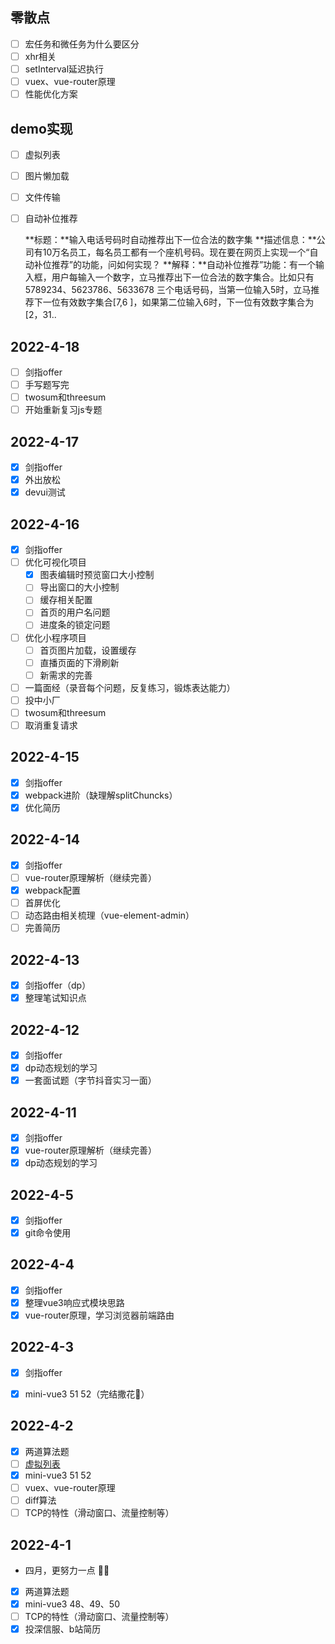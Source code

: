 ## 零散点

- [ ] 宏任务和微任务为什么要区分
- [ ] xhr相关
- [ ] setInterval延迟执行
- [ ] vuex、vue-router原理
- [ ] 性能优化方案

## demo实现

- [ ] 虚拟列表

- [ ] 图片懒加载

- [ ] 文件传输

- [ ] 自动补位推荐

  **标题：**输入电话号码时自动推荐出下一位合法的数字集
  **描述信息：**公司有10万名员工，每名员工都有一个座机号码。现在要在网页上实现一个“自动补位推荐”的功能，问如何实现？
  **解释：**自动补位推荐”功能：有一个输入框，用户每输入一个数字，立马推荐出下一位合法的数字集合。比如只有 5789234、5623786、5633678 三个电话号码，当第一位输入5时，立马推荐下一位有效数字集合[7,6 ]，如果第二位输入6时，下一位有效数字集合为[2，31..



## 2022-4-18

- [ ] 剑指offer
- [ ] 手写题写完
- [ ] twosum和threesum
- [ ] 开始重新复习js专题

## 2022-4-17

- [x] 剑指offer
- [x] 外出放松
- [x] devui测试

## 2022-4-16

- [x] 剑指offer
- [ ] 优化可视化项目
  - [x] 图表编辑时预览窗口大小控制
  - [ ] 导出窗口的大小控制
  - [ ] 缓存相关配置
  - [ ] 首页的用户名问题
  - [ ] 进度条的锁定问题
- [ ] 优化小程序项目
  - [ ] 首页图片加载，设置缓存
  - [ ] 直播页面的下滑刷新
  - [ ] 新需求的完善
- [ ] 一篇面经（录音每个问题，反复练习，锻炼表达能力）
- [ ] 投中小厂
- [ ] twosum和threesum
- [ ] 取消重复请求

## 2022-4-15

- [x] 剑指offer
- [x] webpack进阶（缺理解splitChuncks）
- [x] 优化简历

## 2022-4-14

- [x] 剑指offer
- [ ] vue-router原理解析（继续完善）
- [x] webpack配置
- [ ] 首屏优化
- [ ] 动态路由相关梳理（vue-element-admin）
- [ ] 完善简历 

## 2022-4-13

- [x] 剑指offer（dp）
- [x] 整理笔试知识点

## 2022-4-12

- [x] 剑指offer
- [x] dp动态规划的学习
- [x] 一套面试题（字节抖音实习一面）

## 2022-4-11

- [x] 剑指offer
- [x] vue-router原理解析（继续完善）
- [x] dp动态规划的学习

## 2022-4-5

- [x] 剑指offer
- [x] git命令使用

## 2022-4-4

- [x] 剑指offer
- [x] 整理vue3响应式模块思路
- [x] vue-router原理，学习浏览器前端路由

## 2022-4-3

- [x] 剑指offer
- [x]  mini-vue3 51 52（完结撒花🎉）


## 2022-4-2

- [x] 两道算法题 
- [ ] [虚拟列表](https://juejin.cn/post/6966179727329460232)
- [x] mini-vue3 51 52
- [ ] vuex、vue-router原理
- [ ] diff算法
- [ ] TCP的特性（滑动窗口、流量控制等）

## 2022-4-1

- 四月，更努力一点 💪🏻
- [x] 两道算法题 
- [x] mini-vue3  48、49、50
- [ ] TCP的特性（滑动窗口、流量控制等）
- [x] 投深信服、b站简历
